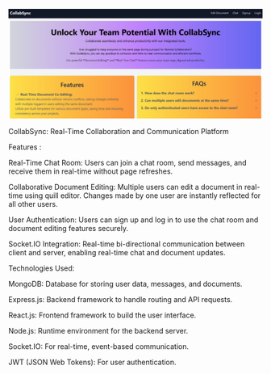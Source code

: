 ![alt text](./Frontend/public/ss.jpg)

CollabSync: Real-Time Collaboration and Communication Platform

Features :

Real-Time Chat Room: Users can join a chat room, send messages, and receive them in real-time without page refreshes.

Collaborative Document Editing: Multiple users can edit a document in real-time using quill editor. Changes made by one user are instantly reflected for all other users.

User Authentication: Users can sign up and log in to use the chat room and document editing features securely.

Socket.IO Integration: Real-time bi-directional communication between client and server, enabling real-time chat and document updates.

Technologies Used:

MongoDB: Database for storing user data, messages, and documents.

Express.js: Backend framework to handle routing and API requests.

React.js: Frontend framework to build the user interface.

Node.js: Runtime environment for the backend server.

Socket.IO: For real-time, event-based communication.

JWT (JSON Web Tokens): For user authentication.
